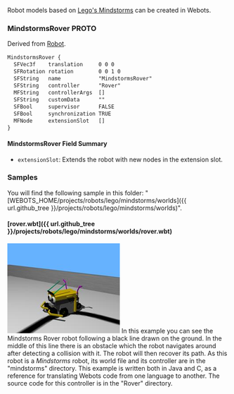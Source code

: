 Robot models based on [Lego's Mindstorms](https://www.lego.com/en-us/mindstorms) can be created in Webots.

### MindstormsRover PROTO

Derived from [Robot](https://cyberbotics.com/doc/reference/robot).

```
MindstormsRover {
  SFVec3f    translation     0 0 0
  SFRotation rotation        0 0 1 0
  SFString   name            "MindstormsRover"
  SFString   controller      "Rover"
  MFString   controllerArgs  []
  SFString   customData      ""
  SFBool     supervisor      FALSE
  SFBool     synchronization TRUE
  MFNode     extensionSlot   []
}
```

#### MindstormsRover Field Summary

- `extensionSlot`: Extends the robot with new nodes in the extension slot.

### Samples

You will find the following sample in this folder: "[WEBOTS\_HOME/projects/robots/lego/mindstorms/worlds]({{ url.github_tree }}/projects/robots/lego/mindstorms/worlds)".

#### [rover.wbt]({{ url.github_tree }}/projects/robots/lego/mindstorms/worlds/rover.wbt)

![rover.wbt.png](images/mindstorms/rover.wbt.thumbnail.jpg) In this example you can see the Mindstorms Rover robot following a black line drawn on the ground.
In the middle of this line there is an obstacle which the robot navigates around after detecting a collision with it.
The robot will then recover its path.
As this robot is a *Mindstorms* robot, its world file and its controller are in the "mindstorms" directory.
This example is written both in Java and C, as a reference for translating Webots code from one language to another.
The source code for this controller is in the "Rover" directory.
